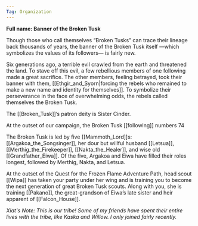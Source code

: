 ```yaml
---
Tag: Organization
---
```

**Full name: Banner of the Broken Tusk**

Though those who call themselves “Broken Tusks” can trace their lineage back thousands of years, the banner of the Broken Tusk itself —which symbolizes the values of its followers— is fairly new. 

Six generations ago, a terrible evil crawled from the earth and threatened the land. To stave off this evil, a few rebellious members of one following made a great sacrifice. The other members, feeling betrayed, took their banner with them, [[Ethgir_and_Syorn|forcing the rebels who remained to make a new name and identity for themselves]]. To symbolize their perseverance in the face of overwhelming odds, the rebels called themselves the Broken Tusk.

The [[Broken_Tusk]]’s patron deity is Sister Cinder.

At the outset of our campaign, the Broken Tusk [[following]] numbers 74

The Broken Tusk is led by five [[Mammoth_Lord]]s: [[Argakoa_the_Songsinger]], her dour but willful husband [[Letsua]], [[Merthig_the_Firekeeper]], [[Nakta_the_Healer]], and wise old [[Grandfather_Eiwa]]. Of the five, Argakoa and Eiwa have filled their roles longest, followed by Merthig, Nakta, and Letsua.

At the outset of the Quest for the Frozen Flame Adventure Path, head scout [[Wipa]] has taken your party under her wing and is training you to become the next generation of great Broken Tusk scouts. Along with you, she is training [[Pakano]], the great-grandson of Eiwa’s late sister and heir apparent of [[Falcon_House]].

*Xiat's Note: This is our tribe! Some of my friends have spent their entire lives with the tribe, like Kaska and Willow. I only joined fairly recently.* 
